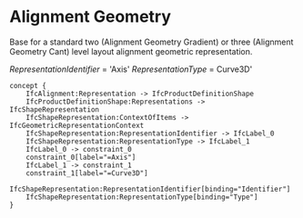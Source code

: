 Alignment Geometry
==================

Base for a standard two (Alignment Geometry Gradient) or three (Alignment Geometry Cant) level layout alignment geometric representation.

_RepresentationIdentifier_ = 'Axis'
_RepresentationType_ = Curve3D'

```
concept {
    IfcAlignment:Representation -> IfcProductDefinitionShape
    IfcProductDefinitionShape:Representations -> IfcShapeRepresentation
    IfcShapeRepresentation:ContextOfItems -> IfcGeometricRepresentationContext
    IfcShapeRepresentation:RepresentationIdentifier -> IfcLabel_0
    IfcShapeRepresentation:RepresentationType -> IfcLabel_1
    IfcLabel_0 -> constraint_0
    constraint_0[label="=Axis"]
    IfcLabel_1 -> constraint_1
    constraint_1[label="=Curve3D"]
    IfcShapeRepresentation:RepresentationIdentifier[binding="Identifier"]
    IfcShapeRepresentation:RepresentationType[binding="Type"]
}
```
